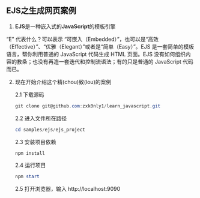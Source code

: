 ## EJS之生成网页案例

1. **EJS**是一种嵌入式的**JavaScript**的模板引擎

“E” 代表什么？可以表示 “可嵌入（Embedded）”，也可以是“高效（Effective）”、“优雅（Elegant）”或者是“简单（Easy）”。EJS 是一套简单的模板语言，帮你利用普通的 JavaScript 代码生成 HTML 页面。EJS 没有如何组织内容的教条；也没有再造一套迭代和控制流语法；有的只是普通的 JavaScript 代码而已。 

2. 现在开始介绍这个精(chou)致(lou)的案例

   2.1 下载源码

   ```powershell
   git clone git@github.com:zxk0nly1/learn_javascript.git
   ```

   2.2 进入文件所在路径

   ```powershell
   cd samples/ejs/ejs_project
   ```

   2.3 安装项目依赖

   ```powershell
   npm install 
   ```

   2.4 运行项目

   ```powershell
   npm start
   ```

   2.5 打开浏览器，输入 http://localhost:9090